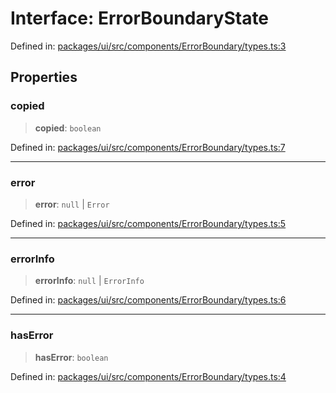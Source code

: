 # Interface: ErrorBoundaryState

Defined in: [packages/ui/src/components/ErrorBoundary/types.ts:3](https://github.com/laruss/react-text-game/blob/69d70d1469d5c42a37ce3eebe7e9ba2b0e018eba/packages/ui/src/components/ErrorBoundary/types.ts#L3)

## Properties

### copied

> **copied**: `boolean`

Defined in: [packages/ui/src/components/ErrorBoundary/types.ts:7](https://github.com/laruss/react-text-game/blob/69d70d1469d5c42a37ce3eebe7e9ba2b0e018eba/packages/ui/src/components/ErrorBoundary/types.ts#L7)

***

### error

> **error**: `null` \| `Error`

Defined in: [packages/ui/src/components/ErrorBoundary/types.ts:5](https://github.com/laruss/react-text-game/blob/69d70d1469d5c42a37ce3eebe7e9ba2b0e018eba/packages/ui/src/components/ErrorBoundary/types.ts#L5)

***

### errorInfo

> **errorInfo**: `null` \| `ErrorInfo`

Defined in: [packages/ui/src/components/ErrorBoundary/types.ts:6](https://github.com/laruss/react-text-game/blob/69d70d1469d5c42a37ce3eebe7e9ba2b0e018eba/packages/ui/src/components/ErrorBoundary/types.ts#L6)

***

### hasError

> **hasError**: `boolean`

Defined in: [packages/ui/src/components/ErrorBoundary/types.ts:4](https://github.com/laruss/react-text-game/blob/69d70d1469d5c42a37ce3eebe7e9ba2b0e018eba/packages/ui/src/components/ErrorBoundary/types.ts#L4)
